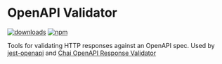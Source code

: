 # OpenAPI Validator

[![downloads](https://img.shields.io/npm/dm/openapi-validator)](https://www.npmjs.com/package/openapi-validator)
[![npm](https://img.shields.io/npm/v/openapi-validator.svg)](https://www.npmjs.com/package/openapi-validator)

Tools for validating HTTP responses against an OpenAPI spec. Used by [jest-openapi](https://github.com/RuntimeTools/openapi-validators/tree/master/packages/jest-openapi) and [Chai OpenAPI Response Validator](https://github.com/RuntimeTools/openapi-validators/tree/master/packages/chai-openapi-response-validator)
